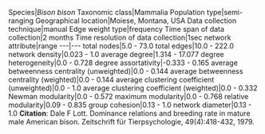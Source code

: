 Species|*Bison bison*
Taxonomic class|Mammalia
Population type|semi-ranging
Geographical location|Moiese, Montana, USA
Data collection technique|manual 
Edge weight type|frequency
Time span of data collection|2 months
Time resolution of data collection|1sec
network attribute|range
---|---
total nodes|5.0 - 73.0
total edges|10.0 - 222.0
network density|0.023 - 1.0
average degree|1.314 - 17.077
degree heterogeneity|0.0 - 0.728
degree assortativity|-0.333 - 0.165
average betweenness centrality (unweighted)|0.0 - 0.144
average betweenness centrality (weighted)|0.0 - 0.144
average clustering coefficient (unweighted)|0.0 - 1.0
average clustering coefficient (weighted)|0.0 - 0.332
Newman modularity|0.0 - 0.572
maximum modularity|0.0 - 0.768
relative modularity|0.09 - 0.835
group cohesion|0.13 - 1.0
network diameter|0.13 - 1.0
**Citation**: Dale F Lott. Dominance relations and breeding rate in mature male American bison. Zeitschrift für Tierpsychologie, 49(4):418-432, 1979.